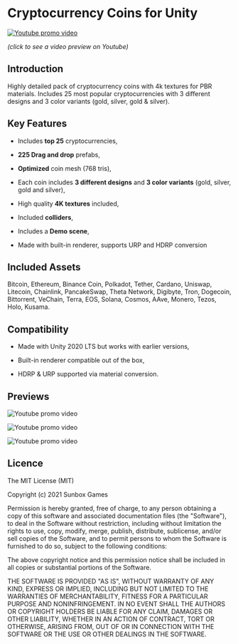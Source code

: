 # Cryptocurrency Coins for Unity

[![Youtube promo video](https://img.youtube.com/vi/W96XK_Il-f8/0.jpg)](https://www.youtube.com/watch?v=W96XK_Il-f8)

*(click to see a video preview on Youtube)*

## Introduction

Highly detailed pack of cryptocurrency coins with 4k textures for PBR materials. Includes 25 most popular cryptocurrencies with 3 different designs and 3 color variants (gold, silver, gold & silver).

## Key Features

- Includes **top 25** cryptocurrencies,

- **225 Drag and drop** prefabs,

- **Optimized** coin mesh (768 tris),

- Each coin includes **3 different designs** and **3 color variants** (gold, silver, gold and silver),

- High quality **4K textures** included,

- Included **colliders**,

- Includes a **Demo scene**,

- Made with built-in renderer, supports URP and HDRP conversion

## Included Assets

Bitcoin, Ethereum, Binance Coin, Polkadot, Tether, Cardano, Uniswap, Litecoin, Chainlink, PancakeSwap, Theta Network, Digibyte, Tron, Dogecoin, Bittorrent, VeChain, Terra, EOS, Solana, Cosmos, AAve, Monero, Tezos, Holo, Kusama.

## Compatibility

- Made with Unity 2020 LTS but works with earlier versions,

- Built-in renderer compatible out of the box,

- HDRP & URP supported via material conversion.

## Previews

![Youtube promo video](Media/002-cryptocurrency-coins-01.jpg)

![Youtube promo video](Media/002-cryptocurrency-coins-02.jpg)

![Youtube promo video](Media/002-cryptocurrency-coins-03.jpg)

## Licence

The MIT License (MIT)

Copyright (c) 2021 Sunbox Games

Permission is hereby granted, free of charge, to any person obtaining a copy of this software and associated documentation files (the "Software"), to deal in the Software without restriction, including without limitation the rights to use, copy, modify, merge, publish, distribute, sublicense, and/or sell copies of the Software, and to permit persons to whom the Software is furnished to do so, subject to the following conditions:

The above copyright notice and this permission notice shall be included in all copies or substantial portions of the Software.

THE SOFTWARE IS PROVIDED "AS IS", WITHOUT WARRANTY OF ANY KIND, EXPRESS OR IMPLIED, INCLUDING BUT NOT LIMITED TO THE WARRANTIES OF MERCHANTABILITY, FITNESS FOR A PARTICULAR PURPOSE AND NONINFRINGEMENT. IN NO EVENT SHALL THE AUTHORS OR COPYRIGHT HOLDERS BE LIABLE FOR ANY CLAIM, DAMAGES OR OTHER LIABILITY, WHETHER IN AN ACTION OF CONTRACT, TORT OR OTHERWISE, ARISING FROM, OUT OF OR IN CONNECTION WITH THE SOFTWARE OR THE USE OR OTHER DEALINGS IN THE SOFTWARE.
